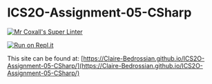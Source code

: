 # ICS2O-Assignment-05-CSharp

[![Mr Coxall's Super Linter](https://github.com/Claire-Bedrossian/ICS2O-Assignment-05-CSharp/workflows/Mr%20Coxall's%20Super%20Linter/badge.svg)](https://github.com/Claire-Bedrossian/ICS2O-Assignment-05-CSharp/actions)

[![Run on Repl.it](https://repl.it/badge/github/Claire-Bedrossian/ICS2O-Assignment-05-CSharp)](https://repl.it/github/Claire-Bedrossian/ICS2O-Assignment-05-CSharp)

This site can be found at: [https://Claire-Bedrossian.github.io/ICS2O-Assignment-05-CSharp/](https://Claire-Bedrossian.github.io/ICS2O-Assignment-05-CSharp/)
